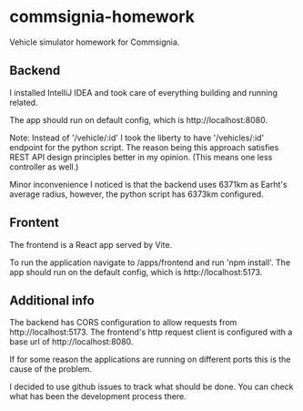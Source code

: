 # commsignia-homework

Vehicle simulator homework for Commsignia.

## Backend

I installed IntelliJ IDEA and took care of everything building and running related.

The app should run on default config, which is http://localhost:8080.

Note: Instead of '/vehicle/:id' I took the liberty to have '/vehicles/:id' endpoint for the python script.
The reason being this approach satisfies REST API design principles better in my opinion. (This means one less controller as well.)

Minor inconvenience I noticed is that the backend uses 6371km as Earht's average radius, however, the python script has 6373km configured.

## Frontent

The frontend is a React app served by Vite.

To run the application navigate to /apps/frontend and run 'npm install'.
The app should run on the default config, which is http://localhost:5173.

## Additional info

The backend has CORS configuration to allow requests from http://localhost:5173.
The frontend's http request client is configured with a base url of http://localhost:8080.

If for some reason the applications are running on different ports this is the cause of the problem.

I decided to use github issues to track what should be done. You can check what has been the development process there.
